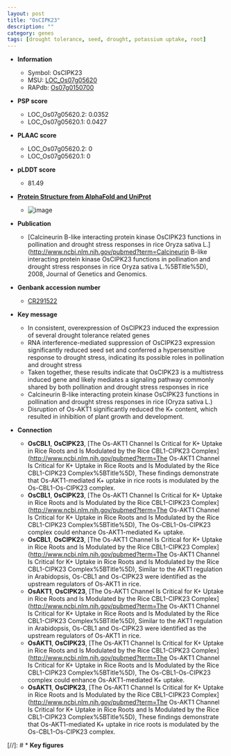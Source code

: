 ```yaml
---
layout: post
title: "OsCIPK23"
description: ""
category: genes
tags: [drought tolerance, seed, drought, potassium uptake, root]
---
```


* **Information**  
    + Symbol: OsCIPK23  
    + MSU: [LOC_Os07g05620](http://rice.plantbiology.msu.edu/cgi-bin/ORF_infopage.cgi?orf=LOC_Os07g05620)  
    + RAPdb: [Os07g0150700](http://rapdb.dna.affrc.go.jp/viewer/gbrowse_details/irgsp1?name=Os07g0150700)  

* **PSP score**  
    + LOC_Os07g05620.2: 0.0352 
    + LOC_Os07g05620.1: 0.0427 

* **PLAAC score**  
    + LOC_Os07g05620.2: 0 
    + LOC_Os07g05620.1: 0 

* **pLDDT score**
    + 81.49

* **[Protein Structure from AlphaFold and UniProt](https://www.uniprot.org/uniprotkb/Q6ZLP5/entry#structure)**
    + ![image](https://ricepsp.github.io/images/Q6/AF-Q6ZLP5-F1.png)

* **Publication**  
    + [Calcineurin B-like interacting protein kinase OsCIPK23 functions in pollination and drought stress responses in rice Oryza sativa L.](http://www.ncbi.nlm.nih.gov/pubmed?term=Calcineurin B-like interacting protein kinase OsCIPK23 functions in pollination and drought stress responses in rice Oryza sativa L.%5BTitle%5D), 2008, Journal of Genetics and Genomics.

* **Genbank accession number**  
    + [CR291522](http://www.ncbi.nlm.nih.gov/nuccore/CR291522)

* **Key message**  
    + In consistent, overexpression of OsCIPK23 induced the expression of several drought tolerance related genes
    + RNA interference-mediated suppression of OsCIPK23 expression significantly reduced seed set and conferred a hypersensitive response to drought stress, indicating its possible roles in pollination and drought stress
    + Taken together, these results indicate that OsCIPK23 is a multistress induced gene and likely mediates a signaling pathway commonly shared by both pollination and drought stress responses in rice
    + Calcineurin B-like interacting protein kinase OsCIPK23 functions in pollination and drought stress responses in rice (Oryza sativa L.)
    + Disruption of Os-AKT1 significantly reduced the K+ content, which resulted in inhibition of plant growth and development.

* **Connection**  
    + __OsCBL1__, __OsCIPK23__, [The Os-AKT1 Channel Is Critical for K+ Uptake in Rice Roots and Is Modulated by the Rice CBL1-CIPK23 Complex](http://www.ncbi.nlm.nih.gov/pubmed?term=The Os-AKT1 Channel Is Critical for K+ Uptake in Rice Roots and Is Modulated by the Rice CBL1-CIPK23 Complex%5BTitle%5D), These findings demonstrate that Os-AKT1-mediated K+ uptake in rice roots is modulated by the Os-CBL1-Os-CIPK23 complex.
    + __OsCBL1__, __OsCIPK23__, [The Os-AKT1 Channel Is Critical for K+ Uptake in Rice Roots and Is Modulated by the Rice CBL1-CIPK23 Complex](http://www.ncbi.nlm.nih.gov/pubmed?term=The Os-AKT1 Channel Is Critical for K+ Uptake in Rice Roots and Is Modulated by the Rice CBL1-CIPK23 Complex%5BTitle%5D), The Os-CBL1-Os-CIPK23 complex could enhance Os-AKT1-mediated K+ uptake.
    + __OsCBL1__, __OsCIPK23__, [The Os-AKT1 Channel Is Critical for K+ Uptake in Rice Roots and Is Modulated by the Rice CBL1-CIPK23 Complex](http://www.ncbi.nlm.nih.gov/pubmed?term=The Os-AKT1 Channel Is Critical for K+ Uptake in Rice Roots and Is Modulated by the Rice CBL1-CIPK23 Complex%5BTitle%5D), Similar to the AKT1 regulation in Arabidopsis, Os-CBL1 and Os-CIPK23 were identified as the upstream regulators of Os-AKT1 in rice.
    + __OsAKT1__, __OsCIPK23__, [The Os-AKT1 Channel Is Critical for K+ Uptake in Rice Roots and Is Modulated by the Rice CBL1-CIPK23 Complex](http://www.ncbi.nlm.nih.gov/pubmed?term=The Os-AKT1 Channel Is Critical for K+ Uptake in Rice Roots and Is Modulated by the Rice CBL1-CIPK23 Complex%5BTitle%5D), Similar to the AKT1 regulation in Arabidopsis, Os-CBL1 and Os-CIPK23 were identified as the upstream regulators of Os-AKT1 in rice.
    + __OsAKT1__, __OsCIPK23__, [The Os-AKT1 Channel Is Critical for K+ Uptake in Rice Roots and Is Modulated by the Rice CBL1-CIPK23 Complex](http://www.ncbi.nlm.nih.gov/pubmed?term=The Os-AKT1 Channel Is Critical for K+ Uptake in Rice Roots and Is Modulated by the Rice CBL1-CIPK23 Complex%5BTitle%5D), The Os-CBL1-Os-CIPK23 complex could enhance Os-AKT1-mediated K+ uptake.
    + __OsAKT1__, __OsCIPK23__, [The Os-AKT1 Channel Is Critical for K+ Uptake in Rice Roots and Is Modulated by the Rice CBL1-CIPK23 Complex](http://www.ncbi.nlm.nih.gov/pubmed?term=The Os-AKT1 Channel Is Critical for K+ Uptake in Rice Roots and Is Modulated by the Rice CBL1-CIPK23 Complex%5BTitle%5D), These findings demonstrate that Os-AKT1-mediated K+ uptake in rice roots is modulated by the Os-CBL1-Os-CIPK23 complex.

[//]: # * **Key figures**  



